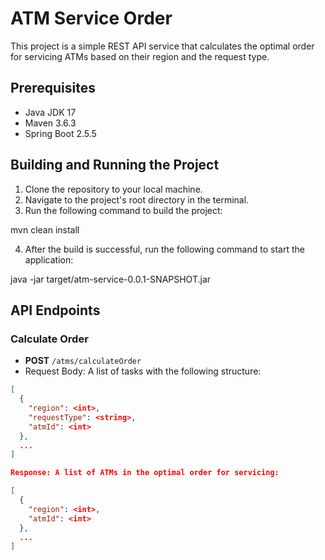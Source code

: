 # ATM Service Order

This project is a simple REST API service that calculates the optimal order for servicing ATMs based on their region and the request type.

## Prerequisites

- Java JDK 17
- Maven 3.6.3
- Spring Boot 2.5.5

## Building and Running the Project

1. Clone the repository to your local machine.
2. Navigate to the project's root directory in the terminal.
3. Run the following command to build the project:

mvn clean install


4. After the build is successful, run the following command to start the application:

java -jar target/atm-service-0.0.1-SNAPSHOT.jar


## API Endpoints

### Calculate Order

- **POST** `/atms/calculateOrder`
- Request Body: A list of tasks with the following structure:

```json
[
  {
    "region": <int>,
    "requestType": <string>,
    "atmId": <int>
  },
  ...
]

Response: A list of ATMs in the optimal order for servicing:

[
  {
    "region": <int>,
    "atmId": <int>
  },
  ...
]
